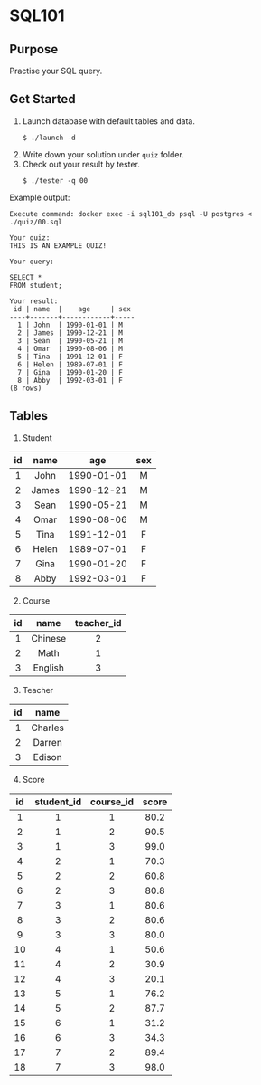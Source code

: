 # SQL101
## Purpose
Practise your SQL query.

## Get Started
1. Launch database with default tables and data.
   ```shell
   $ ./launch -d
   ```
2. Write down your solution under `quiz` folder.
3. Check out your result by tester.
    ```shell
    $ ./tester -q 00
    ```

Example output:
```shell
Execute command: docker exec -i sql101_db psql -U postgres < ./quiz/00.sql

Your quiz:
THIS IS AN EXAMPLE QUIZ!

Your query:

SELECT *
FROM student;

Your result:
 id | name  |    age     | sex
----+-------+------------+-----
  1 | John  | 1990-01-01 | M
  2 | James | 1990-12-21 | M
  3 | Sean  | 1990-05-21 | M
  4 | Omar  | 1990-08-06 | M
  5 | Tina  | 1991-12-01 | F
  6 | Helen | 1989-07-01 | F
  7 | Gina  | 1990-01-20 | F
  8 | Abby  | 1992-03-01 | F
(8 rows)
```

## Tables
1. Student

| id  | name  |    age     | sex |
|:---:|:-----:|:----------:|:---:|
|  1  | John  | 1990-01-01 | M   |
|  2  | James | 1990-12-21 | M   |
|  3  | Sean  | 1990-05-21 | M   |
|  4  | Omar  | 1990-08-06 | M   |
|  5  | Tina  | 1991-12-01 | F   |
|  6  | Helen | 1989-07-01 | F   |
|  7  | Gina  | 1990-01-20 | F   |
|  8  | Abby  | 1992-03-01 | F   |
    
2. Course

|  id |  name   | teacher_id|
|:---:|:-------:|:---------:|
|  1  | Chinese |          2|
|  2  | Math    |          1|
|  3  | English |          3|

3. Teacher

|  id |  name  |
|:---:|:------:|
|  1  | Charles|
|  2  | Darren |
|  3  | Edison |

4. Score

| id  | student_id | course_id | score|
|:---:|:----------:|:---------:|:----:|
|  1  |          1 |         1 |  80.2|
|  2  |          1 |         2 |  90.5|
|  3  |          1 |         3 |  99.0|
|  4  |          2 |         1 |  70.3|
|  5  |          2 |         2 |  60.8|
|  6  |          2 |         3 |  80.8|
|  7  |          3 |         1 |  80.6|
|  8  |          3 |         2 |  80.6|
|  9  |          3 |         3 |  80.0|
| 10  |          4 |         1 |  50.6|
| 11  |          4 |         2 |  30.9|
| 12  |          4 |         3 |  20.1|
| 13  |          5 |         1 |  76.2|
| 14  |          5 |         2 |  87.7|
| 15  |          6 |         1 |  31.2|
| 16  |          6 |         3 |  34.3|
| 17  |          7 |         2 |  89.4|
| 18  |          7 |         3 |  98.0|
